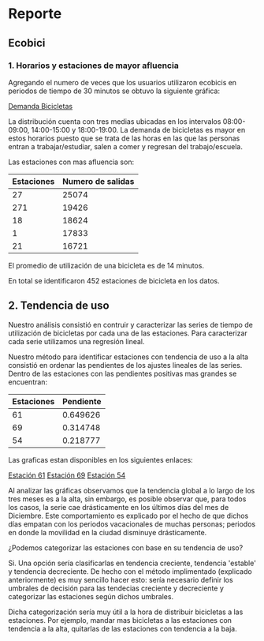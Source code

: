 # Reporte

## Ecobici

### 1. Horarios y estaciones de mayor afluencia

Agregando el numero de veces que los usuarios utilizaron ecobicis en periodos de tiempo de 30 minutos se obtuvo la siguiente gráfica:

[Demanda Bicicletas](https://www.dropbox.com/s/pgmis7r1jpoyokj/demanda_bicis.png?dl=0)

La distribución cuenta con tres medias ubicadas en los intervalos 08:00-09:00, 14:00-15:00 y 18:00-19:00. La demanda de bicicletas es mayor en estos horarios puesto que se trata de las horas en las que las personas entran a trabajar/estudiar, salen a comer y regresan del trabajo/escuela.

Las estaciones con mas afluencia son:

Estaciones | Numero de salidas
---- | -----
27   | 25074
271  | 19426
18   | 18624
1    | 17833
21   | 16721

El promedio de utilización de una bicicleta es de 14 minutos.

En total se identificaron 452 estaciones de bicicleta en los datos.

## 2. Tendencia de uso

Nuestro análisis consistió en contruir y caracterizar las series de tiempo de utilización de bicicletas por cada una de las estaciones. Para caracterizar cada serie utilizamos una regresión lineal.

Nuestro método para identificar estaciones con tendencia de uso a la alta consistió en ordenar las pendientes de los ajustes lineales de las series. Dentro de las estaciones con las pendientes positivas mas grandes se encuentran:

Estaciones | Pendiente
--- | ---
61 | 0.649626
69 | 0.314748
54 | 0.218777

Las graficas estan disponibles en los siguientes enlaces:

[Estación 61](https://www.dropbox.com/s/ew4evrw8ubl7cyz/estacion_61.png?dl=0)
[Estación 69](https://www.dropbox.com/s/re7bu2d87lren8g/estacion_69.png?dl=0)
[Estación 54](https://www.dropbox.com/s/7w0db94uitbo8ya/estacion_54.png?dl=0)

Al analizar las gráficas observamos que la tendencia global a lo largo de los tres meses es a la alta, sin embargo, es posible observar que, para todos los casos, la serie cae drásticamente en los últimos días del mes de Diciembre. Este comportamiento es explicado por el hecho de que dichos días empatan con los periodos vacacionales de muchas personas; periodos en donde la movilidad en la ciudad disminuye drásticamente.

¿Podemos categorizar las estaciones con base en su tendencia de uso?

Si. Una opción sería clasificarlas en tendencia creciente, tendencia 'estable' y tendencia decreciente. De hecho con el método implimentado (explicado anteriormente) es muy sencillo hacer esto: sería necesario definir los umbrales de decisión para las tendecias creciente y decreciente y categorizar las estaciones según dichos umbrales.

Dicha categorización sería muy útil a la hora de distribuir bicicletas a las estaciones. Por ejemplo, mandar mas bicicletas a las estaciones con tendencia a la alta, quitarlas de las estaciones con tendencia a la baja.


